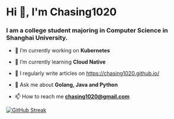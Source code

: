 <h1>Hi 👋, I'm Chasing1020</h1>

<h3>I am a college student majoring in Computer Science in Shanghai University.</h3>

- 🔭 I’m currently working on **Kubernetes**

- 🌱 I’m currently learning **Cloud Native**

- 📝 I regularly write articles on https://chasing1020.github.io/

- 💬 Ask me about **Golang, Java and Python**

- 📫 How to reach me **chasing1020@gmail.com**

[![GitHub Streak](https://github-readme-streak-stats.herokuapp.com?user=Chasing1020&theme=dark&hide_border=true&date_format=M%20j%5B%2C%20Y%5D)](https://git.io/streak-stats)

<!-- <a href="https://github.com/anuraghazra/github-readme-stats">
  <img align="center" src="https://github-readme-stats.vercel.app/api/pin/?username=Chasing1020&repo=github-readme-stats" />
</a>
<a href="https://github.com/anuraghazra/convoychat">
  <img align="center" src="https://github-readme-stats.vercel.app/api/pin/?username=Chasing1020&repo=convoychat" />
</a>
 -->
